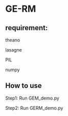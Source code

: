 # GE-RM

## requirement: 
theano

lasagne

PIL

numpy

## How to use
Step1: Run GEM_demo.py

Step2: Run GERM_demo.py
